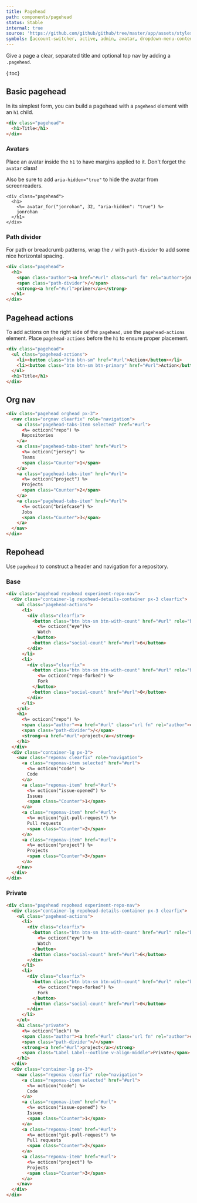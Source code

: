 ```yaml
---
title: Pagehead
path: components/pagehead
status: Stable
internal: true
source: 'https://github.com/github/github/tree/master/app/assets/stylesheets/components/pagehead.scss'
symbols: [account-switcher, active, admin, avatar, dropdown-menu-content, experiment-repo-nav, fork, fork-flag, mirror, mirror-flag, octicon, octicon-lock, octicon-mirror, octicon-mute, pagehead, pagehead-actions, pagehead-heading, pagehead-tabs-item, path-divider, png, private, repohead, repohead-details-container, reponav, reponav-dropdown, reponav-item, select-menu, select-menu-modal-holder, selected, underline-nav]
---
```


Give a page a clear, separated title and optional top nav by adding a `.pagehead`.

{:toc}

## Basic pagehead

In its simplest form, you can build a pagehead with a `pagehead` element with an `h1` child.

```html
<div class="pagehead">
  <h1>Title</h1>
</div>
```

### Avatars

Place an avatar inside the `h1` to have margins applied to it. Don't forget the `avatar` class!

Also be sure to add `aria-hidden="true"` to hide the avatar from screenreaders.

```erb
<div class="pagehead">
  <h1>
    <%= avatar_for("jonrohan", 32, "aria-hidden": "true") %>
    jonrohan
  </h1>
</div>
```

### Path divider

For path or breadcrumb patterns, wrap the `/` with `path-divider` to add some nice horizontal spacing.

```html
<div class="pagehead">
  <h1>
    <span class="author"><a href="#url" class="url fn" rel="author">jonrohan</a></span>
    <span class="path-divider">/</span>
    <strong><a href="#url">primer</a></strong>
  </h1>
</div>
```

## Pagehead actions

To add actions on the right side of the `pagehead`, use the `pagehead-actions` element. Place `pagehead-actions` before the `h1` to ensure proper placement.

```html
<div class="pagehead">
  <ul class="pagehead-actions">
    <li><button class="btn btn-sm" href="#url">Action</button></li>
    <li><button class="btn btn-sm btn-primary" href="#url">Action</button></li>
  </ul>
  <h1>Title</h1>
</div>
```

## Org nav

```html
<div class="pagehead orghead px-3">
  <nav class="orgnav clearfix" role="navigation">
    <a class="pagehead-tabs-item selected" href="#url">
      <%= octicon("repo") %>
      Repositories
    </a>
    <a class="pagehead-tabs-item" href="#url">
      <%= octicon("jersey") %>
      Teams
      <span class="Counter">1</span>
    </a>
    <a class="pagehead-tabs-item" href="#url">
      <%= octicon("project") %>
      Projects
      <span class="Counter">2</span>
    </a>
    <a class="pagehead-tabs-item" href="#url">
      <%= octicon("briefcase") %>
      Jobs
      <span class="Counter">3</span>
    </a>
  </nav>
</div>
```

## Repohead

Use `pagehead` to construct a header and navigation for a repository.

### Base

```html
<div class="pagehead repohead experiment-repo-nav">
  <div class="container-lg repohead-details-container px-3 clearfix">
    <ul class="pagehead-actions">
      <li>
        <div class="clearfix">
          <button class="btn btn-sm btn-with-count" href="#url" role="button">
            <%= octicon("eye")%>
            Watch
          </button>
          <button class="social-count" href="#url">6</button>
        </div>
      </li>
      <li>
        <div class="clearfix">
          <button class="btn btn-sm btn-with-count" href="#url" role="button">
            <%= octicon("repo-forked") %>
            Fork
          </button>
          <button class="social-count" href="#url">0</button>
        </div>
      </li>
    </ul>
    <h1>
      <%= octicon("repo") %>
      <span class="author"><a href="#url" class="url fn" rel="author">cmwinters</a></span>
      <span class="path-divider">/</span>
      <strong><a href="#url">project</a></strong>
    </h1>
  </div>
  <div class="container-lg px-3">
    <nav class="reponav clearfix" role="navigation">
      <a class="reponav-item selected" href="#url">
        <%= octicon("code") %>
        Code
      </a>
      <a class="reponav-item" href="#url">
        <%= octicon("issue-opened") %>
        Issues
        <span class="Counter">1</span>
      </a>
      <a class="reponav-item" href="#url">
        <%= octicon("git-pull-request") %>
        Pull requests
        <span class="Counter">2</span>
      </a>
      <a class="reponav-item" href="#url">
        <%= octicon("project") %>
        Projects
        <span class="Counter">3</span>
      </a>
    </nav>
  </div>
</div>
```

### Private

```html
<div class="pagehead repohead experiment-repo-nav">
  <div class="container-lg repohead-details-container px-3 clearfix">
    <ul class="pagehead-actions">
      <li>
        <div class="clearfix">
          <button class="btn btn-sm btn-with-count" href="#url" role="button">
            <%= octicon("eye") %>
            Watch
          </button>
          <button class="social-count" href="#url">6</button>
        </div>
      </li>
      <li>
        <div class="clearfix">
          <button class="btn btn-sm btn-with-count" href="#url" role="button">
            <%= octicon("repo-forked") %>
            Fork
          </button>
          <button class="social-count" href="#url">0</button>
        </div>
      </li>
    </ul>
    <h1 class="private">
      <%= octicon("lock") %>
      <span class="author"><a href="#url" class="url fn" rel="author">cmwinters</a></span>
      <span class="path-divider">/</span>
      <strong><a href="#url">project</a></strong>
      <span class="Label Label--outline v-align-middle">Private</span>
    </h1>
  </div>
  <div class="container-lg px-3">
    <nav class="reponav clearfix" role="navigation">
      <a class="reponav-item selected" href="#url">
        <%= octicon("code") %>
        Code
      </a>
      <a class="reponav-item" href="#url">
        <%= octicon("issue-opened") %>
        Issues
        <span class="Counter">1</span>
      </a>
      <a class="reponav-item" href="#url">
        <%= octicon("git-pull-request") %>
        Pull requests
        <span class="Counter">2</span>
      </a>
      <a class="reponav-item" href="#url">
        <%= octicon("project") %>
        Projects
        <span class="Counter">3</span>
      </a>
    </nav>
  </div>
</div>
```
